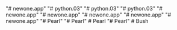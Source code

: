 "# newone.app" 
"# python.03" 
"# python.03" 
"# python.03" 
"# newone.app" 
"# newone.app" 
"# newone.app" 
"# newone.app" 
"# newone.app" 
"# Pearl" 
"# Pearl" 
#   P e a r l  
 "# Pearl" 
#   B u s h  
 